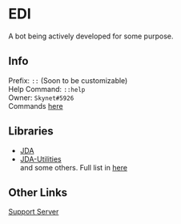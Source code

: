 # EDI
A bot being actively developed for some purpose.

## Info
Prefix: `::` (Soon to be customizable)  
Help Command: `::help`  
Owner: `Skynet#5926`  
Commands [here](./src/main/java/com/raxixor/edi/commands/)  

## Libraries
* [JDA](https://github.com/DV8FromTheWorld/JDA)
* [JDA-Utilities](https://github.com/jagrosh/JDA-Utilities)  
and some others. Full list in [here](./pom.xml)

## Other Links
[Support Server](https://discord.gg/34JHEru)